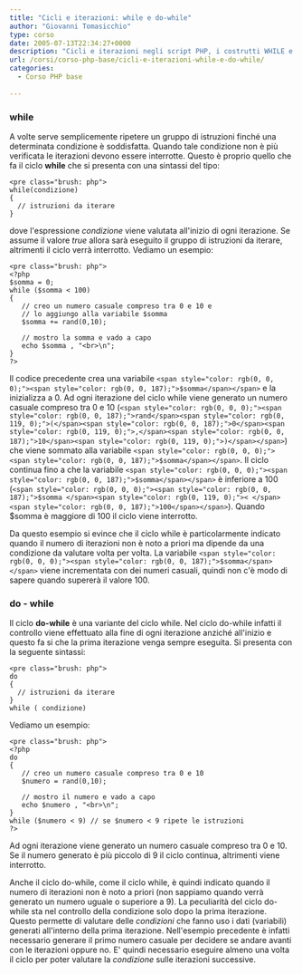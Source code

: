 ```yaml
---
title: "Cicli e iterazioni: while e do-while"
author: "Giovanni Tomasicchio"
type: corso
date: 2005-07-13T22:34:27+0000
description: "Cicli e iterazioni negli script PHP, i costrutti WHILE e DO-WHILE"
url: /corsi/corso-php-base/cicli-e-iterazioni-while-e-do-while/
categories:
  - Corso PHP base
  
---
```

### while

A volte serve semplicemente ripetere un gruppo di istruzioni finché una determinata condizione è soddisfatta. Quando tale condizione non è più verificata le iterazioni devono essere interrotte. Questo è proprio quello che fa il ciclo **while** che si presenta con una sintassi del tipo:

 ```
<pre class="brush: php">
while(condizione)
{
   // istruzioni da iterare
}
```

dove l'espressione *condizione* viene valutata all'inizio di ogni iterazione. Se assume il valore *true* allora sarà eseguito il gruppo di istruzioni da iterare, altrimenti il ciclo verrà interrotto. Vediamo un esempio:

 ```
<pre class="brush: php">
<?php
$somma = 0;
while ($somma < 100)
{
    // creo un numero casuale compreso tra 0 e 10 e
    // lo aggiungo alla variabile $somma
    $somma += rand(0,10);
    
    // mostro la somma e vado a capo
    echo $somma , "<br>\n";
} 
?>
```

Il codice precedente crea una variabile `<span style="color: rgb(0, 0, 0);"><span style="color: rgb(0, 0, 187);">$somma</span></span>` e la inizializza a 0. Ad ogni iterazione del ciclo while viene generato un numero casuale compreso tra 0 e 10 (`<span style="color: rgb(0, 0, 0);"><span style="color: rgb(0, 0, 187);">rand</span><span style="color: rgb(0, 119, 0);">(</span><span style="color: rgb(0, 0, 187);">0</span><span style="color: rgb(0, 119, 0);">,</span><span style="color: rgb(0, 0, 187);">10</span><span style="color: rgb(0, 119, 0);">)</span></span>`) che viene sommato alla variabile `<span style="color: rgb(0, 0, 0);"><span style="color: rgb(0, 0, 187);">$somma</span></span>`. Il ciclo continua fino a che la variabile `<span style="color: rgb(0, 0, 0);"><span style="color: rgb(0, 0, 187);">$somma</span></span>` è inferiore a 100 (`<span style="color: rgb(0, 0, 0);"><span style="color: rgb(0, 0, 187);">$somma </span><span style="color: rgb(0, 119, 0);">< </span><span style="color: rgb(0, 0, 187);">100</span></span>`). Quando $somma è maggiore di 100 il ciclo viene interrotto.

Da questo esempio si evince che il ciclo while è particolarmente indicato quando il numero di iterazioni non è noto a priori ma dipende da una condizione da valutare volta per volta. La variabile `<span style="color: rgb(0, 0, 0);"><span style="color: rgb(0, 0, 187);">$somma</span></span>` viene incrementata con dei numeri casuali, quindi non c'è modo di sapere quando supererà il valore 100.

### do - while

Il ciclo **do-while** è una variante del ciclo while. Nel ciclo do-while infatti il controllo viene effettuato alla fine di ogni iterazione anziché all'inizio e questo fa si che la prima iterazione venga sempre eseguita. Si presenta con la seguente sintassi:

 ```
<pre class="brush: php">
do
{
   // istruzioni da iterare
}
while ( condizione)
```

Vediamo un esempio:

 ```
<pre class="brush: php">
<?php
do
{
    // creo un numero casuale compreso tra 0 e 10
    $numero = rand(0,10);

    // mostro il numero e vado a capo
    echo $numero , "<br>\n";
}
while ($numero < 9) // se $numero < 9 ripete le istruzioni 
?>
```

Ad ogni iterazione viene generato un numero casuale compreso tra 0 e 10. Se il numero generato è più piccolo di 9 il ciclo continua, altrimenti viene interrotto.

Anche il ciclo do-while, come il ciclo while, è quindi indicato quando il numero di iterazioni non è noto a priori (non sappiamo quando verrà generato un numero uguale o superiore a 9). La peculiarità del ciclo do-while sta nel controllo della condizione solo dopo la prima iterazione. Questo permette di valutare delle *condizioni* che fanno uso i dati (variabili) generati all'interno della prima iterazione. Nell'esempio precedente è infatti necessario generare il primo numero casuale per decidere se andare avanti con le iterazioni oppure no. E' quindi necessario eseguire almeno una volta il ciclo per poter valutare la *condizione* sulle iterazioni successive.